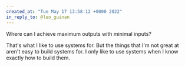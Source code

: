 ```yaml
---
created_at: "Tue May 17 13:58:12 +0000 2022"
in_reply_to: @leo_guinan
---
```


Where can I achieve maximum outputs with minimal inputs? 

That's what I like to use systems for. But the things that I'm not great at aren't easy to build systems for. I only like to use systems when I know exactly how to build them.